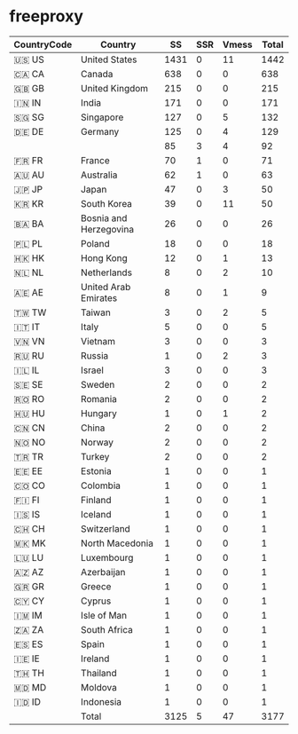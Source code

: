 # freeproxy

|CountryCode|Country|SS|SSR|Vmess|Total|
|  ----  | ----  |  ----  | ----  |  ----  | ----  |
|🇺🇸 US|United States|1431|0|11|1442|
|🇨🇦 CA|Canada|638|0|0|638|
|🇬🇧 GB|United Kingdom|215|0|0|215|
|🇮🇳 IN|India|171|0|0|171|
|🇸🇬 SG|Singapore|127|0|5|132|
|🇩🇪 DE|Germany|125|0|4|129|
| ||85|3|4|92|
|🇫🇷 FR|France|70|1|0|71|
|🇦🇺 AU|Australia|62|1|0|63|
|🇯🇵 JP|Japan|47|0|3|50|
|🇰🇷 KR|South Korea|39|0|11|50|
|🇧🇦 BA|Bosnia and Herzegovina|26|0|0|26|
|🇵🇱 PL|Poland|18|0|0|18|
|🇭🇰 HK|Hong Kong|12|0|1|13|
|🇳🇱 NL|Netherlands|8|0|2|10|
|🇦🇪 AE|United Arab Emirates|8|0|1|9|
|🇹🇼 TW|Taiwan|3|0|2|5|
|🇮🇹 IT|Italy|5|0|0|5|
|🇻🇳 VN|Vietnam|3|0|0|3|
|🇷🇺 RU|Russia|1|0|2|3|
|🇮🇱 IL|Israel|3|0|0|3|
|🇸🇪 SE|Sweden|2|0|0|2|
|🇷🇴 RO|Romania|2|0|0|2|
|🇭🇺 HU|Hungary|1|0|1|2|
|🇨🇳 CN|China|2|0|0|2|
|🇳🇴 NO|Norway|2|0|0|2|
|🇹🇷 TR|Turkey|2|0|0|2|
|🇪🇪 EE|Estonia|1|0|0|1|
|🇨🇴 CO|Colombia|1|0|0|1|
|🇫🇮 FI|Finland|1|0|0|1|
|🇮🇸 IS|Iceland|1|0|0|1|
|🇨🇭 CH|Switzerland|1|0|0|1|
|🇲🇰 MK|North Macedonia|1|0|0|1|
|🇱🇺 LU|Luxembourg|1|0|0|1|
|🇦🇿 AZ|Azerbaijan|1|0|0|1|
|🇬🇷 GR|Greece|1|0|0|1|
|🇨🇾 CY|Cyprus|1|0|0|1|
|🇮🇲 IM|Isle of Man|1|0|0|1|
|🇿🇦 ZA|South Africa|1|0|0|1|
|🇪🇸 ES|Spain|1|0|0|1|
|🇮🇪 IE|Ireland|1|0|0|1|
|🇹🇭 TH|Thailand|1|0|0|1|
|🇲🇩 MD|Moldova|1|0|0|1|
|🇮🇩 ID|Indonesia|1|0|0|1|
||Total|3125|5|47|3177|
